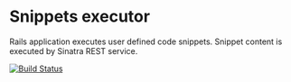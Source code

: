# Snippets executor

Rails application executes user defined code snippets. Snippet content is executed by Sinatra REST service.

[![Build Status](https://semaphoreci.com/api/v1/projects/11c9095c-8943-44d4-bf83-5ae8cce01794/439679/badge.svg)](https://semaphoreci.com/dkrompic/snippet-executor)